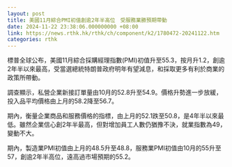 ```yaml
---
layout: post
title: 美國11月綜合PMI初值創逾2年半高位　受服務業勝預期帶動
date: 2024-11-22 23:38:06.000000000 +08:00
link: https://news.rthk.hk/rthk/ch/component/k2/1780472-20241122.htm
categories: rthk
---
```


標普全球公布，美國11月綜合採購經理指數(PMI)初值升至55.3，按月升1.2，創逾2年半以來最高，受當選總統特朗普政府明年有望減息，和採取更多有利於商業的政策所帶動。

調查顯示，私營企業新接訂單量由10月的52.8升至54.9。價格升勢進一步放緩，投入品平均價格由上月的58.2降至56.7。

期內，衡量企業商品和服務價格的指標，由上月的52.1跌至50.8，是4年半以來最低。雖然企業信心創2年半最高，但對增加員工人數仍猶豫不決，就業指數為49，變動不大。

期內，製造業PMI初值由上月的48.5升至48.8，服務業PMI初值由10月的55升至57，創逾2年半高位，遠高過市場預期的55.2。
